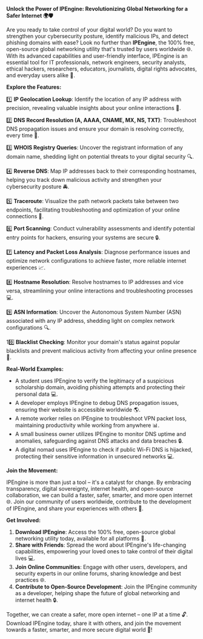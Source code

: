 **Unlock the Power of IPEngine: Revolutionizing Global Networking for a Safer Internet 🌍🛡️**

Are you ready to take control of your digital world? Do you want to strengthen your cybersecurity posture, identify malicious IPs, and detect phishing domains with ease? Look no further than **IPEngine**, the 100% free, open-source global networking utility that's trusted by users worldwide 🌐. With its advanced capabilities and user-friendly interface, IPEngine is an essential tool for IT professionals, network engineers, security analysts, ethical hackers, researchers, educators, journalists, digital rights advocates, and everyday users alike 🤝.

**Explore the Features:**

1️⃣ **IP Geolocation Lookup**: Identify the location of any IP address with precision, revealing valuable insights about your online interactions 📡.

2️⃣ **DNS Record Resolution (A, AAAA, CNAME, MX, NS, TXT)**: Troubleshoot DNS propagation issues and ensure your domain is resolving correctly, every time 🚀.

3️⃣ **WHOIS Registry Queries**: Uncover the registrant information of any domain name, shedding light on potential threats to your digital security 🔍.

4️⃣ **Reverse DNS**: Map IP addresses back to their corresponding hostnames, helping you track down malicious activity and strengthen your cybersecurity posture 🚔.

5️⃣ **Traceroute**: Visualize the path network packets take between two endpoints, facilitating troubleshooting and optimization of your online connections 🔬.

6️⃣ **Port Scanning**: Conduct vulnerability assessments and identify potential entry points for hackers, ensuring your systems are secure 🔒.

7️⃣ **Latency and Packet Loss Analysis**: Diagnose performance issues and optimize network configurations to achieve faster, more reliable internet experiences 📈.

8️⃣ **Hostname Resolution**: Resolve hostnames to IP addresses and vice versa, streamlining your online interactions and troubleshooting processes 💻.

9️⃣ **ASN Information**: Uncover the Autonomous System Number (ASN) associated with any IP address, shedding light on complex network configurations 🔍.

10️⃣ **Blacklist Checking**: Monitor your domain's status against popular blacklists and prevent malicious activity from affecting your online presence 🚫.

**Real-World Examples:**

* A student uses IPEngine to verify the legitimacy of a suspicious scholarship domain, avoiding phishing attempts and protecting their personal data 💻.
* A developer employs IPEngine to debug DNS propagation issues, ensuring their website is accessible worldwide 🌎.
* A remote worker relies on IPEngine to troubleshoot VPN packet loss, maintaining productivity while working from anywhere 📊.
* A small business owner utilizes IPEngine to monitor DNS uptime and anomalies, safeguarding against DNS attacks and data breaches 🔒.
* A digital nomad uses IPEngine to check if public Wi-Fi DNS is hijacked, protecting their sensitive information in unsecured networks 💻.

**Join the Movement:**

IPEngine is more than just a tool – it's a catalyst for change. By embracing transparency, digital sovereignty, internet health, and open-source collaboration, we can build a faster, safer, smarter, and more open internet 🌐. Join our community of users worldwide, contribute to the development of IPEngine, and share your experiences with others 💬.

**Get Involved:**

1. **Download IPEngine**: Access the 100% free, open-source global networking utility today, available for all platforms 📲.
2. **Share with Friends**: Spread the word about IPEngine's life-changing capabilities, empowering your loved ones to take control of their digital lives 💻.
3. **Join Online Communities**: Engage with other users, developers, and security experts in our online forums, sharing knowledge and best practices 🌐.
4. **Contribute to Open-Source Development**: Join the IPEngine community as a developer, helping shape the future of global networking and internet health 🔒.

Together, we can create a safer, more open internet – one IP at a time 🔓. Download IPEngine today, share it with others, and join the movement towards a faster, smarter, and more secure digital world 🚀!